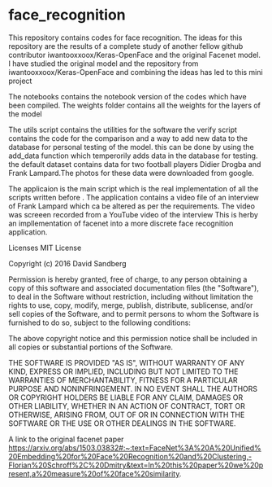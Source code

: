 # face_recognition
This repository contains codes for face recognition. The ideas for this repository are the results of a complete study of another fellow github contributor 
iwantooxxoox/Keras-OpenFace and the original Facenet model.
I have studied the original model and the repository from iwantooxxoox/Keras-OpenFace and combining the ideas has led to this mini project

The notebooks contains the notebook version of the codes which have been compiled.
The weights folder contains all the weights for the layers of the model

The utils script contains the utilities for the software the verify script contains the code for the comparison and a way to add new data to the database for 
personal testing of the model. this can be done by using the add_data function which temperorily adds data in the database for testing. the default dataset contains 
data for two football players Didier Drogba and Frank Lampard.The photos for these data were downloaded from google.

The applicaion is the main script which is the real implementation of all the scripts written before . The application contains a video file of an interview of
Frank Lampard which ca be altered as per the requirements. The video was screeen recorded from a YouTube video of the interview
This is herby an impllementation of facenet into a more discrete face recognition application. 


Licenses
MIT License
 
 Copyright (c) 2016 David Sandberg
 
 Permission is hereby granted, free of charge, to any person obtaining a copy
 of this software and associated documentation files (the "Software"), to deal
 in the Software without restriction, including without limitation the rights
 to use, copy, modify, merge, publish, distribute, sublicense, and/or sell
 copies of the Software, and to permit persons to whom the Software is
 furnished to do so, subject to the following conditions:
 
 The above copyright notice and this permission notice shall be included in all
 copies or substantial portions of the Software.
 
 THE SOFTWARE IS PROVIDED "AS IS", WITHOUT WARRANTY OF ANY KIND, EXPRESS OR
 IMPLIED, INCLUDING BUT NOT LIMITED TO THE WARRANTIES OF MERCHANTABILITY,
 FITNESS FOR A PARTICULAR PURPOSE AND NONINFRINGEMENT. IN NO EVENT SHALL THE
 AUTHORS OR COPYRIGHT HOLDERS BE LIABLE FOR ANY CLAIM, DAMAGES OR OTHER
 LIABILITY, WHETHER IN AN ACTION OF CONTRACT, TORT OR OTHERWISE, ARISING FROM,
 OUT OF OR IN CONNECTION WITH THE SOFTWARE OR THE USE OR OTHER DEALINGS IN THE
 SOFTWARE.
 
 
 
 A link to the original facenet paper
 https://arxiv.org/abs/1503.03832#:~:text=FaceNet%3A%20A%20Unified%20Embedding%20for%20Face%20Recognition%20and%20Clustering,-Florian%20Schroff%2C%20Dmitry&text=In%20this%20paper%20we%20present,a%20measure%20of%20face%20similarity.











